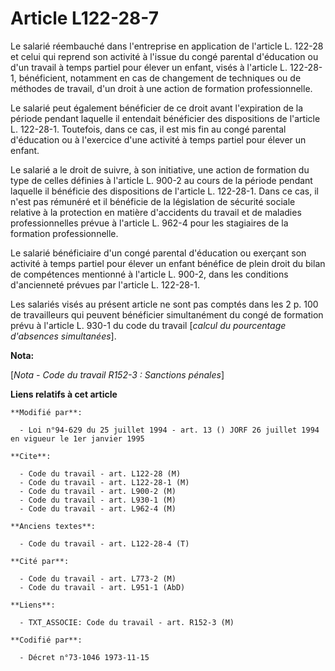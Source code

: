# Article L122-28-7

Le salarié réembauché dans l'entreprise en application de l'article L. 122-28 et celui qui reprend son activité à l'issue du
congé parental d'éducation ou d'un travail à temps partiel pour élever un enfant, visés à l'article L. 122-28-1, bénéficient,
notamment en cas de changement de techniques ou de méthodes de travail, d'un droit à une action de formation professionnelle.

Le salarié peut également bénéficier de ce droit avant l'expiration de la période pendant laquelle il entendait bénéficier
des dispositions de l'article L. 122-28-1. Toutefois, dans ce cas, il est mis fin au congé parental d'éducation ou à
l'exercice d'une activité à temps partiel pour élever un enfant.

Le salarié a le droit de suivre, à son initiative, une action de formation du type de celles définies à l'article L. 900-2 au
cours de la période pendant laquelle il bénéficie des dispositions de l'article L. 122-28-1. Dans ce cas, il n'est pas
rémunéré et il bénéficie de la législation de sécurité sociale relative à la protection en matière d'accidents du travail et
de maladies professionnelles prévue à l'article L. 962-4 pour les stagiaires de la formation professionnelle.

Le salarié bénéficiaire d'un congé parental d'éducation ou exerçant son activité à temps partiel pour élever un enfant
bénéfice de plein droit du bilan de compétences mentionné à l'article L. 900-2, dans les conditions d'ancienneté prévues par
l'article L. 122-28-1.

Les salariés visés au présent article ne sont pas comptés dans les 2 p. 100 de travailleurs qui peuvent bénéficier
simultanément du congé de formation prévu à l'article L. 930-1 du code du travail [*calcul du pourcentage d'absences
simultanées*].

**Nota:**

[*Nota - Code du travail R152-3 : Sanctions pénales*]

**Liens relatifs à cet article**

	**Modifié par**:

	  - Loi n°94-629 du 25 juillet 1994 - art. 13 () JORF 26 juillet 1994 en vigueur le 1er janvier 1995

	**Cite**:

	  - Code du travail - art. L122-28 (M)
	  - Code du travail - art. L122-28-1 (M)
	  - Code du travail - art. L900-2 (M)
	  - Code du travail - art. L930-1 (M)
	  - Code du travail - art. L962-4 (M)

	**Anciens textes**:

	  - Code du travail - art. L122-28-4 (T)

	**Cité par**:

	  - Code du travail - art. L773-2 (M)
	  - Code du travail - art. L951-1 (AbD)

	**Liens**:

	  - TXT_ASSOCIE: Code du travail - art. R152-3 (M)

	**Codifié par**:

	  - Décret n°73-1046 1973-11-15
